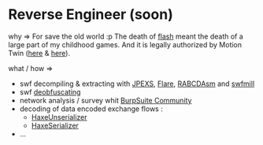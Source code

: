 # Reverse Engineer (soon)

why => For save the old world :p The death of [flash](https://www.adobe.com/fr/products/flashplayer/end-of-life.html) meant the death of a large part of my childhood games<!-- , I joined the titanic project of saving the [Motion Twin](https://motion-twin.com) games : « [Eternaltwin](https://gitlab.com/eternaltwin) »-->.
And it is legally authorized by Motion Twin ([here](http://twd.io/e/3j-m0M/2) & [here](http://twd.io/e/JF3i0M/387)).

what / how =>
 - swf decompiling & extracting with [JPEXS](https://github.com/jindrapetrik/jpexs-decompiler), [Flare](http://www.nowrap.de/flare.html), [RABCDAsm](https://github.com/CyberShadow/RABCDAsm) and [swfmill](https://www.swfmill.org/)
 - swf [deobfuscating](http://tech.motion-twin.com/obfu.html)
 - network analysis / survey whit [BurpSuite Community](https://portswigger.net/burp)
 - decoding of data encoded exchange flows :
   - [HaxeUnserializer](https://gitlab.com/-/snippets/2195246)
   - [HaxeSerializer](https://gitlab.com/-/snippets/2195291)
 - ...

<!--
where => In « [Eternaltwin](https://gitlab.com/eternaltwin) » mainly.
-->
